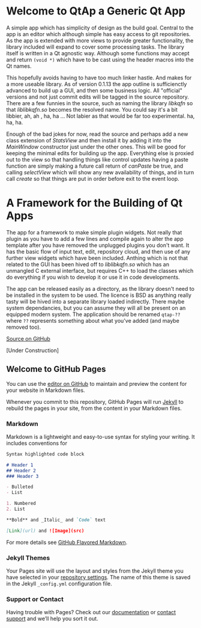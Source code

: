 # Welcome to QtAp a Generic Qt App

A simple app which has simplicity of design as the build goal. Central to the app is an editor which although simple has easy access to git repositories. As the app is extended with more views to provide greater functionality, the library included will expand to cover some processing tasks. The library itself is written in a Qt agnostic way. Although some functions may accept and return `(void *)` which have to be cast using the header macros into the Qt names.

This hopefully avoids having to have too much linker hastle. And makes for a more useable library. As of version 0.1.13 the app outline is sufficienctly advanced to build up a GUI, and then some business logic. All "official" versions and not just commit edits will be tagged in the source repository. There are a few funnies in the source, such as naming the library *libkqfn* so that *liblibkqfn.so* becomes the resolved name. You could say it's a bit libbier, ah, ah , ha, ha ... Not labier as that would be far too experimental. ha, ha, ha.

Enough of the bad jokes for now, read the source and perhaps add a new class extension of *StatsView* and then install it by adding it into the *MainWindow* constructor just under the other ones. This will be good for keeping the minimal edits for building up the app. Everything else is proxied out to the view so that handling things like control updates having a paste function are simply making a future call return of *canPaste* be true, and calling *selectView* which will show any new availability of things, and in turn call *create* so that things are put in order before exit to the event loop.

# A Framework for the Building of Qt Apps

The app for a framework to make simple plugin widgets. Not really that plugin as you have to add a few lines and compile again to alter the app template after you have removed the unplugged plugins you don't want. It has the basic flow of input text, edit, repository cloud, and then use of any further view widgets which have been included. Anthing which is not that related to the GUI has been hived off to *liblibkqfn.so* which has an unmangled C external interface, but requires C++ to load the classes which do everything if you wish to develop it or use it in code developments.

The app can be released easily as a directory, as the library doesn't need to be installed in the system to be used. The licence is BSD as anything really tasty will be hived into a separate library loaded indirectly. There maybe system dependancies, but you can assume they will all be present on an equipped modern system. The application should be renamed `qtap-??` where `??` represents something about what you've added (and maybe removed too).

[Source on GitHub](https://github.com/jackokring/qtap)

[Under Construction]

## Welcome to GitHub Pages

You can use the [editor on GitHub](https://github.com/jackokring/qtap/edit/master/README.md) to maintain and preview the content for your website in Markdown files.

Whenever you commit to this repository, GitHub Pages will run [Jekyll](https://jekyllrb.com/) to rebuild the pages in your site, from the content in your Markdown files.

### Markdown

Markdown is a lightweight and easy-to-use syntax for styling your writing. It includes conventions for

```markdown
Syntax highlighted code block

# Header 1
## Header 2
### Header 3

- Bulleted
- List

1. Numbered
2. List

**Bold** and _Italic_ and `Code` text

[Link](url) and ![Image](src)
```

For more details see [GitHub Flavored Markdown](https://guides.github.com/features/mastering-markdown/).

### Jekyll Themes

Your Pages site will use the layout and styles from the Jekyll theme you have selected in your [repository settings](https://github.com/jackokring/qtap/settings). The name of this theme is saved in the Jekyll `_config.yml` configuration file.

### Support or Contact

Having trouble with Pages? Check out our [documentation](https://help.github.com/categories/github-pages-basics/) or [contact support](https://github.com/contact) and we’ll help you sort it out.
